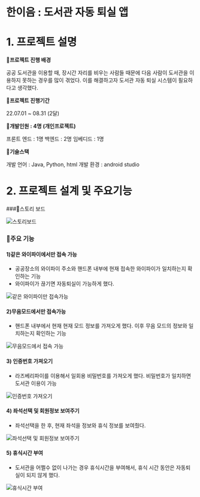 # 한이음 : 도서관 자동 퇴실 앱

# 1. 프로젝트 설명

**📌프로젝트 진행 배경**

공공 도서관을 이용할 때, 장시간 자리를 비우는 사람들 때문에 다음 사람이 도서관을 이용하지 못하는 경우를 많이 겪었다. 이를 해결하고자 도서관 자동 퇴실 시스템이 필요하다고 생각했다.

**📌프로젝트 진행기간**  

22.07.01 ~ 08.31 (2달)

**📌개발인원 : 4명 (개인프로젝트)**

프론트 엔드 : 1명
백엔드 : 2명
임베디드 : 1명

**📌기술스택**

개발 언어 : Java, Python, html
개발 환경 : android studio


# 2. 프로젝트 설계 및 주요기능

###📌스토리 보드

![스토리보드](https://user-images.githubusercontent.com/52237184/185032522-82a0be67-1f3f-4bab-a11c-aa82b00d8329.JPG)

### 📌주요 기능

#### 1)같은 와이파이에서만 접속 가능

- 공공장소의 와이파이 주소와 핸드폰 내부에 현재 접속한 와이파이가 일치하는지 확인하는 기능
- 와이파이가 끊기면 자동퇴실이 가능하게 했다.

![같은 와이파이만 접속가능](https://user-images.githubusercontent.com/52237184/185032992-4a9f66a3-3c46-498f-85d1-ccfc772226bc.gif)

#### 2)무음모드에서만 접속가능

- 핸드폰 내부에서 현재 현재 모드 정보를 가져오게 했다. 이후 무음 모드의 정보와 일치하는지 확인하는 기능

![무음모드에서 접속 가능](https://user-images.githubusercontent.com/52237184/185032989-e1a72985-b22e-4cca-befc-29e1b464a6d0.gif)

#### 3) 인증번호 가져오기
- 라즈베리파이를  이용해서 일회용 비밀번호를 가져오게 했다. 비밀번호가 일치하면 도서관 이용이 가능

![인증번호 가져오기](https://user-images.githubusercontent.com/52237184/185032980-8fb7d56a-6e51-4210-bb68-837df0e4e51d.gif)

#### 4) 좌석선택 및 회원정보 보여주기
- 좌석선택을 한 후, 현재 좌석을 정보와 휴식 정보를 보여줬다.

![좌석선택 및 회원정보 보여주기](https://user-images.githubusercontent.com/52237184/185032995-55fd57bb-4805-4884-b4c8-1cc1d43b10af.gif)

#### 5) 휴식시간 부여
- 도서관을 어쩔수 없이 나가는 경우 휴식시간을 부여해서, 휴식 시간 동안은 자동퇴실이 되지 않게 했다.

![휴식시간 부여](https://user-images.githubusercontent.com/52237184/185032994-0d13cee8-d969-48de-bf4c-ad94f1f64593.gif)
